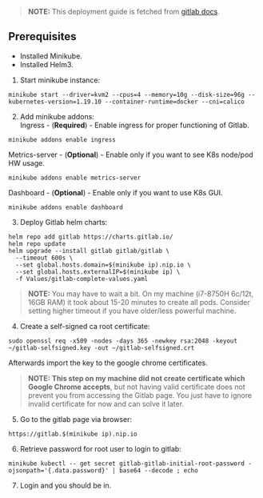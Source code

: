 > **NOTE:** This deployment guide is fetched from [gitlab docs](https://docs.gitlab.com/charts/development/minikube/).

## Prerequisites
* Installed Minikube.
* Installed Helm3.

1. Start minikube instance:  
```
minikube start --driver=kvm2 --cpus=4 --memory=10g --disk-size=96g --kubernetes-version=1.19.10 --container-runtime=docker --cni=calico
```

2. Add minikube addons:  
Ingress - (**Required**) - Enable ingress for proper functioning of Gitlab.
```
minikube addons enable ingress
```
Metrics-server - (**Optional**) - Enable only if you want to see K8s node/pod HW usage.
```
minikube addons enable metrics-server
```
Dashboard - (**Optional**) - Enable only if you want to use K8s GUI.
```
minikube addons enable dashboard
```

3. Deploy Gitlab helm charts:
```
helm repo add gitlab https://charts.gitlab.io/
helm repo update
helm upgrade --install gitlab gitlab/gitlab \
  --timeout 600s \
  --set global.hosts.domain=$(minikube ip).nip.io \
  --set global.hosts.externalIP=$(minikube ip) \
  -f Values/gitlab-complete-values.yaml
```
> **NOTE:** You may have to wait a bit. On my machine (i7-8750H 6c/12t, 16GB RAM) it took about 15-20 minutes to create all pods. Consider setting higher timeout if you have older/less powerful machine.

4. Create a self-signed ca root certificate:  
```
sudo openssl req -x509 -nodes -days 365 -newkey rsa:2048 -keyout ~/gitlab-selfsigned.key -out ~/gitlab-selfsigned.crt
```
Afterwards import the key to the google chrome certificates.
> **NOTE:** **This step on my machine did not create certificate which Google Chrome accepts**, but not having valid certificate does not prevent you from accessing the Gitlab page. You just have to ignore invalid certificate for now and can solve it later.

5. Go to the gitlab page via browser:  
```
https://gitlab.$(minikube ip).nip.io
```

6. Retrieve password for root user to login to gitlab:  
```
minikube kubectl -- get secret gitlab-gitlab-initial-root-password -ojsonpath='{.data.password}' | base64 --decode ; echo
```

7. Login and you should be in.
